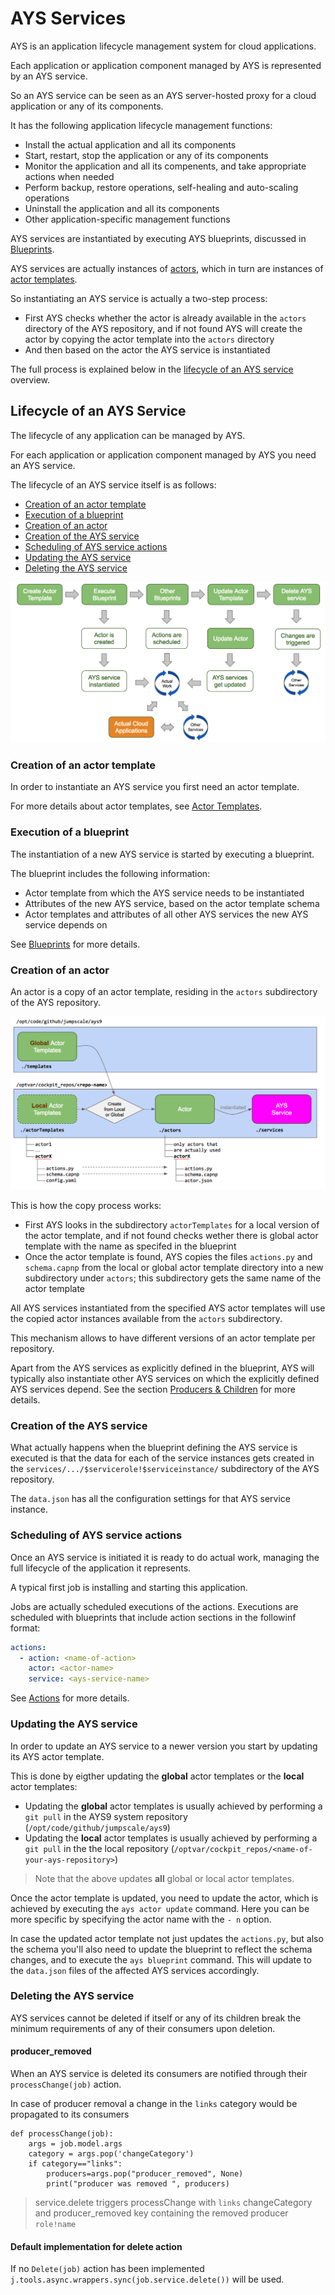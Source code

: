 # AYS Services

AYS is an application lifecycle management system for cloud applications.

Each application or application component managed by AYS is represented by an AYS service.

So an AYS service can be seen as an AYS server-hosted proxy for a cloud application or any of its components.

It has the following application lifecycle management functions:
- Install the actual application and all its components
- Start, restart, stop the application or any of its components
- Monitor the application and all its compenents, and take appropriate actions when needed
- Perform backup, restore operations, self-healing and auto-scaling operations
- Uninstall the application and all its components
- Other application-specific management functions

AYS services are instantiated by executing AYS blueprints, discussed in [Blueprints](Blueprints.md).

AYS services are actually instances of [actors](Actors.md), which in turn are instances of [actor templates](ActorTemplates.md).

So instantiating an AYS service is actually a two-step process:
- First AYS checks whether the actor is already available in the `actors` directory of the AYS repository, and if not found AYS will create the actor by copying the actor template into the `actors` directory
- And then based on the actor the AYS service is instantiated

The full process is explained below in the [lifecycle of an AYS service](#lifecycle) overview.


<a id="lifecycle"></a>
## Lifecycle of an AYS Service

The lifecycle of any application can be managed by AYS.

For each application or application component managed by AYS you need an AYS service.

The lifecycle of an AYS service itself is as follows:

- [Creation of an actor template](#create-template)
- [Execution of a blueprint](#execute-blueprint)
- [Creation of an actor](#create-actor)
- [Creation of the AYS service](#create-service)
- [Scheduling of AYS service actions](#schedule-actions)
- [Updating the AYS service](#update-service)
- [Deleting the AYS service](#delete-service)

![](Images/lifecycle.png)


<a id="create-template"></a>
### Creation of an actor template

In order to instantiate an AYS service you first need an actor template.

For more details about actor templates, see [Actor Templates](ActorTemplates.md).


<a id="execute-blueprint"></a>
### Execution of a blueprint

The instantiation of a new AYS service is started by executing a blueprint.

The blueprint includes the following information:
- Actor template from which the AYS service needs to be instantiated
- Attributes of the new AYS service, based on the actor template schema
- Actor templates and attributes of all other AYS services the new AYS service depends on

See [Blueprints](Blueprints.md) for more details.


<a id="create-actor"></a>
### Creation of an actor

An actor is a copy of an actor template, residing in the `actors` subdirectory of the AYS repository.

![](Images/fromtemplates2services.png)

This is how the copy process works:
- First AYS looks in the subdirectory `actorTemplates` for a local version of the actor template, and if not found checks wether there is global actor template with the name as specifed in the blueprint
- Once the actor template is found, AYS copies the files `actions.py` and `schema.capnp` from the local or global actor template directory into a new subdirectory under `actors`; this subdirectory gets the same name of the actor template

All AYS services instantiated from the specified AYS actor templates will use the copied actor instances available from the `actors` subdirectory.

This mechanism allows to have different versions of an actor template per repository.

Apart from the AYS services as explicitly defined in the blueprint, AYS will typically also instantiate other AYS services on which the explicitly defined AYS services depend. See the section [Producers & Children](Producers-Consumers) for more details.


<a id="create-service"></a>
### Creation of the AYS service

What actually happens when the blueprint defining the AYS service is executed is that the data for each of the service instances gets created in the `services/.../$servicerole!$serviceinstance/` subdirectory of the AYS repository.

The `data.json` has all the configuration settings for that AYS service instance.


<a id="schedule-actions"></a>
### Scheduling of AYS service actions

Once an AYS service is initiated it is ready to do actual work, managing the full lifecycle of the application it represents.

A typical first job is installing and starting this application.

Jobs are actually scheduled executions of the actions. Executions are scheduled with blueprints that include action sections in the followinf format:

```yaml
actions:
  - action: <name-of-action>
    actor: <actor-name>
    service: <ays-service-name>
```

See [Actions](Actions.md) for more details.


<a id="update-service"></a>
### Updating the AYS service

In order to update an AYS service to a newer version you start by updating its AYS actor template.

This is done by eigther updating the **global** actor templates or the **local** actor templates:
- Updating the **global** actor templates is usually achieved by performing a `git pull` in the AYS9 system repository (`/opt/code/github/jumpscale/ays9`)
- Updating the **local** actor templates is usually achieved by performing a `git pull` in the the local repository (`/optvar/cockpit_repos/<name-of-your-ays-repository>`)

> Note that the above updates **all** global or local actor templates.

Once the actor template is updated, you need to update the actor, which is achieved by executing the `ays actor update` command. Here you can be more specific by specifying the actor name with the `- n` option.

In case the updated actor template not just updates the `actions.py`, but also the schema you'll also need to update the blueprint to reflect the schema changes, and to execute the `ays blueprint` command. This will update to the `data.json` files of the affected AYS services accordingly.

<a id="delete-service"></a>
### Deleting the AYS service

AYS services cannot be deleted if itself or any of its children break the minimum requirements of any of their consumers upon deletion.

#### producer_removed

When an AYS service is deleted its consumers are notified through their `processChange(job)` action.

In case of producer removal a change in the `links` category would be propagated to its consumers

```
def processChange(job):
    args = job.model.args
    category = args.pop('changeCategory')
    if category=="links":
        producers=args.pop("producer_removed", None)
        print("producer was removed ", producers)
```

> service.delete triggers processChange with `links` changeCategory and producer_removed key containing the removed producer `role!name`


#### Default implementation for delete action

If no `Delete(job)` action has been implemented `j.tools.async.wrappers.sync(job.service.delete())` will be used.
